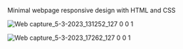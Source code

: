Minimal webpage responsive design with HTML and CSS


![Web capture_5-3-2023_131252_127 0 0 1](https://user-images.githubusercontent.com/54275471/222958905-0db1297b-6278-4f13-804a-33957a739e48.jpeg)

![Web capture_5-3-2023_17262_127 0 0 1](https://user-images.githubusercontent.com/54275471/222959003-b1989c55-ad88-4b3b-a21a-23e89830b328.jpeg)
